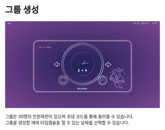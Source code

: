 # 그룹 생성

![그룹 생성](../gif/%EA%B7%B8%EB%A3%B9%20%EC%83%9D%EC%84%B1.gif)

그룹은 30명의 인원제한이 있으며 초대 코드를 통해 들어올 수 있습니다.</br>
그룹을 생성할 때에 타입캡슐을 열 수 있는 날짜를 선택할 수 있습니다.